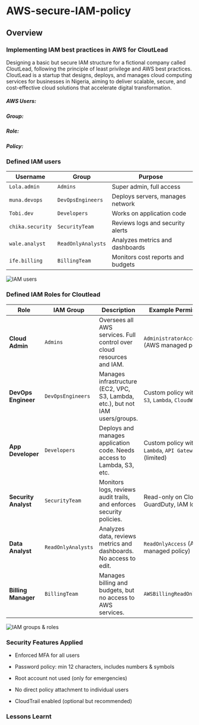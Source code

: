 # AWS-secure-IAM-policy
## Overview
### Implementing IAM best practices in AWS for CloutLead
Designing a basic but secure IAM structure for a fictional company called CloutLead, following the principle of least privilege and AWS best practices.
CloutLead is a startup that designs, deploys, and manages cloud computing services for businesses in Nigeria,
aiming to deliver scalable, secure, and cost-effective cloud solutions that accelerate digital transformation.

##### AWS Users: 
##### Group:
##### Role:
##### Policy: 

### Defined IAM users
| **Username**     | **Group**          | **Purpose**                       |
| ---------------- | ------------------ | --------------------------------- |
| `Lola.admin`     | `Admins`           | Super admin, full access          |
| `muna.devops`    | `DevOpsEngineers`  | Deploys servers, manages network  |
| `Tobi.dev`       | `Developers`       | Works on application code         |
| `chika.security` | `SecurityTeam`     | Reviews logs and security alerts  |
| `wale.analyst`   | `ReadOnlyAnalysts` | Analyzes metrics and dashboards   |
| `ife.billing`    | `BillingTeam`      | Monitors cost reports and budgets |

![IAM users](https://github.com/user-attachments/assets/2d6766e2-e7b3-485c-b209-8b81483eb258)

### Defined IAM Roles for Cloutlead
| **Role**             | **IAM Group**      | **Description**                                                                | **Example Permissions**                                    |
| -------------------- | ------------------ | ------------------------------------------------------------------------------ | ---------------------------------------------------------- |
| **Cloud Admin**      | `Admins`           | Oversees all AWS services. Full control over cloud resources and IAM.          | `AdministratorAccess` (AWS managed policy)                 |
| **DevOps Engineer**  | `DevOpsEngineers`  | Manages infrastructure (EC2, VPC, S3, Lambda, etc.), but not IAM users/groups. | Custom policy with `EC2`, `S3`, `Lambda`, `CloudWatch`     |
| **App Developer**    | `Developers`       | Deploys and manages application code. Needs access to Lambda, S3, etc.         | Custom policy with `Lambda`, `API Gateway`, `S3` (limited) |
| **Security Analyst** | `SecurityTeam`     | Monitors logs, reviews audit trails, and enforces security policies.           | Read-only on CloudTrail, GuardDuty, IAM logs               |
| **Data Analyst**     | `ReadOnlyAnalysts` | Analyzes data, reviews metrics and dashboards. No access to edit.              | `ReadOnlyAccess` (AWS managed policy)                      |
| **Billing Manager**  | `BillingTeam`      | Manages billing and budgets, but no access to AWS services.                    | `AWSBillingReadOnlyAccess`                                 |

![IAM groups & roles](https://github.com/user-attachments/assets/95182520-34e0-4bf1-9f41-58cf301f7a1a)

### Security Features Applied

  - Enforced MFA for all users

  - Password policy: min 12 characters, includes numbers & symbols

   -  Root account not used (only for emergencies)

  -  No direct policy attachment to individual users

   - CloudTrail enabled (optional but recommended)

### Lessons Learnt

